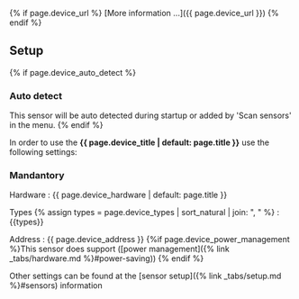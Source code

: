{% if page.device_url %}
[More information ...]({{ page.device_url }})
{% endif %}
## Setup

{% if page.device_auto_detect %}
### Auto detect
This sensor will be auto detected during startup or added by 'Scan sensors' in the menu.
{% endif %}

In order to use the **{{ page.device_title | default: page.title }}** use the following settings:

### Mandantory

Hardware
: {{ page.device_hardware | default: page.title }}

Types
{% assign types = page.device_types | sort_natural | join: ", " %}
: {{types}}

Address
: {{ page.device_address }} {%if page.device_power_management %}This sensor does support ([power management]({% link _tabs/hardware.md %}#power-saving))
 {% endif %}

Other settings can be found at the [sensor setup]({% link _tabs/setup.md %}#sensors) information